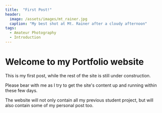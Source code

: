 ```yaml
---
title:  "First Post!"
header:
  image: /assets/images/mt_rainer.jpg
  caption: "My best shot at Mt. Rainer after a cloudy afternoon"
tags: 
  - Amateur Photography
  - Introduction
---
```


# Welcome to my Portfolio website

This is my first post, while the rest of the site is still under construction.  
  
Please bear with me as I try to get the site's content up and running within these few days.  
  
The website will not only contain all my previous student project, but will also contain some of my personal post too.  